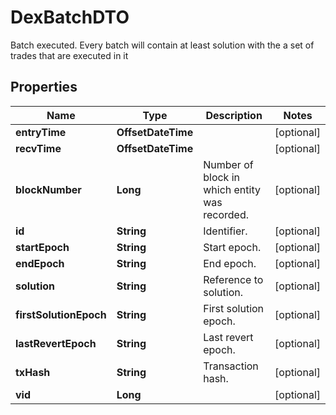 

# DexBatchDTO

Batch executed. Every batch will contain at least solution with the a set of trades that are executed in it

## Properties

| Name | Type | Description | Notes |
|------------ | ------------- | ------------- | -------------|
|**entryTime** | **OffsetDateTime** |  |  [optional] |
|**recvTime** | **OffsetDateTime** |  |  [optional] |
|**blockNumber** | **Long** | Number of block in which entity was recorded. |  [optional] |
|**id** | **String** | Identifier. |  [optional] |
|**startEpoch** | **String** | Start epoch. |  [optional] |
|**endEpoch** | **String** | End epoch. |  [optional] |
|**solution** | **String** | Reference to solution. |  [optional] |
|**firstSolutionEpoch** | **String** | First solution epoch. |  [optional] |
|**lastRevertEpoch** | **String** | Last revert epoch. |  [optional] |
|**txHash** | **String** | Transaction hash. |  [optional] |
|**vid** | **Long** |  |  [optional] |



